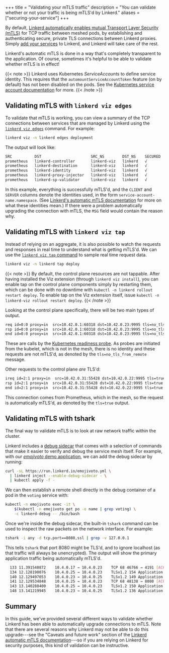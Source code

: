 +++
title = "Validating your mTLS traffic"
description = "You can validate whether or not your traffic is being mTLS'd by Linkerd."
aliases = ["securing-your-service"]
+++

By default, [Linkerd automatically enables mutual Transport Layer Security
(mTLS)](../../features/automatic-mtls/) for TCP traffic between meshed pods, by
establishing and authenticating secure, private TLS connections between Linkerd
proxies. Simply [add your services](../adding-your-service/) to Linkerd,
and Linkerd will take care of the rest.

Linkerd's automatic mTLS is done in a way that's completely transparent to
the application. Of course, sometimes it's helpful to be able to validate
whether mTLS is in effect!

{{< note >}}
Linkerd uses Kubernetes *ServiceAccounts* to define service identity. This
requires that the `automountServiceAccountToken` feature (on by default) has
not been disabled on the pods. See the [Kubernetes service account
documentation](https://kubernetes.io/docs/tasks/configure-pod-container/configure-service-account/)
for more.
{{< /note >}}

## Validating mTLS with `linkerd viz edges`

To validate that mTLS is working, you can view a summary of the TCP
connections between services that are managed by Linkerd using the [`linkerd
viz edges`](../../reference/cli/viz/#edges) command.  For example:

```bash
linkerd viz -n linkerd edges deployment
```

The output will look like:

```bash
SRC          DST                      SRC_NS        DST_NS    SECURED
prometheus   linkerd-controller       linkerd-viz   linkerd   √
prometheus   linkerd-destination      linkerd-viz   linkerd   √
prometheus   linkerd-identity         linkerd-viz   linkerd   √
prometheus   linkerd-proxy-injector   linkerd-viz   linkerd   √
prometheus   linkerd-sp-validator     linkerd-viz   linkerd   √
```

In this example, everything is successfully mTLS'd, and the `CLIENT` and
`SERVER` columns denote the identities used, in the form
`service-account-name.namespace`. (See [Linkerd's automatic mTLS
documentation](../../features/automatic-mtls/) for more on what these identities
mean.) If there were a problem automatically upgrading the connection with
mTLS, the `MSG` field would contain the reason why.

## Validating mTLS with `linkerd viz tap`

Instead of relying on an aggregate, it is also possible to watch the requests
and responses in real time to understand what is getting mTLS'd. We can use the
[`linkerd viz tap` command](../../reference/cli/viz/#tap) to sample real time
request data.

```bash
linkerd viz -n linkerd tap deploy
```

{{< note >}}
By default, the control plane resources are not tappable. After having
installed the Viz extension (through `linkerd viz install`), you can enable tap
on the control plane components simply by restarting them, which can be done
with no downtime with `kubectl -n linkerd rollout restart deploy`. To enable tap
on the Viz extension itself, issue `kubectl -n linkerd-viz rollout restart
deploy`.
{{< /note >}}

Looking at the control plane specifically, there will be two main types of output.

```bash
req id=0:0 proxy=in  src=10.42.0.1:60318 dst=10.42.0.23:9995 tls=no_tls_from_remote :method=GET :authority=10.42.0.23:9995 :path=/ready
rsp id=0:0 proxy=in  src=10.42.0.1:60318 dst=10.42.0.23:9995 tls=no_tls_from_remote :status=200 latency=267µs
end id=0:0 proxy=in  src=10.42.0.1:60318 dst=10.42.0.23:9995 tls=no_tls_from_remote duration=20µs response-length=3B
```

These are calls by the [Kubernetes readiness
probe](https://kubernetes.io/docs/tasks/configure-pod-container/configure-liveness-readiness-probes/).
As probes are initiated from the kubelet, which is not in the mesh, there is no
identity and these requests are not mTLS'd, as denoted by the
`tls=no_tls_from_remote` message.

Other requests to the control plane *are* TLS'd:

```bash
ireq id=2:1 proxy=in  src=10.42.0.31:55428 dst=10.42.0.22:9995 tls=true :method=GET :authority=10.42.0.22:9995 :path=/metrics
rsp id=2:1 proxy=in  src=10.42.0.31:55428 dst=10.42.0.22:9995 tls=true :status=200 latency=1597µs
end id=2:1 proxy=in  src=10.42.0.31:55428 dst=10.42.0.22:9995 tls=true duration=228µs response-length=2272B
```

This connection comes from Prometheus, which in the mesh, so the request is
automatically mTLS'd, as denoted by the `tls=true` output.

## Validating mTLS with tshark

The final way to validate mTLS is to look at raw network traffic within the
cluster.

Linkerd includes a [debug sidecar](../using-the-debug-container/) that
comes with a selection of commands that make it easier to verify and debug the
service mesh itself. For example, with our [*emojivoto* demo
application](../../getting-started/), we can add the debug sidecar by running:

```bash
curl -sL https://run.linkerd.io/emojivoto.yml \
  | linkerd inject --enable-debug-sidecar - \
  | kubectl apply -f -
```

We can then establish a remote shell directly in the debug container of a pod in
the `voting` service with:

```bash
kubectl -n emojivoto exec -it \
    $(kubectl -n emojivoto get po -o name | grep voting) \
    -c linkerd-debug -- /bin/bash
```

Once we're inside the debug sidecar, the built-in `tshark` command can be used
to inspect the raw packets on the network interface. For example:

```bash
tshark -i any -d tcp.port==8080,ssl | grep -v 127.0.0.1
```

This tells `tshark` that port 8080 might be TLS'd, and to ignore localhost (as
that traffic will always be unencrypted). The output will show the primary
application traffic being automatically mTLS'd.

```bash
  133 11.391540872    10.4.0.17 → 10.4.0.23    TCP 68 46766 → 4191 [ACK] Seq=557 Ack=3942 Win=1329 Len=0 TSval=3389590636 TSecr=1915605020
  134 12.128190076    10.4.0.25 → 10.4.0.23    TLSv1.2 154 Application Data
  140 12.129497053    10.4.0.23 → 10.4.0.25    TLSv1.2 149 Application Data
  141 12.129534848    10.4.0.25 → 10.4.0.23    TCP 68 48138 → 8080 [ACK] Seq=1089 Ack=985 Win=236 Len=0 TSval=2234109459 TSecr=617799816
  143 13.140288400    10.4.0.25 → 10.4.0.23    TLSv1.2 150 Application Data
  148 13.141219945    10.4.0.23 → 10.4.0.25    TLSv1.2 136 Application Data
```

## Summary

In this guide, we've provided several different ways to validate whether
Linkerd has been able to automatically upgrade connections to mTLS. Note that
there are several reasons why Linkerd may not be able to do this upgrade---see
the "Caveats and future work" section of the [Linkerd automatic mTLS
documentation](../../features/automatic-mtls/)---so if you are relying on Linkerd
for security purposes, this kind of validation can be instructive.
